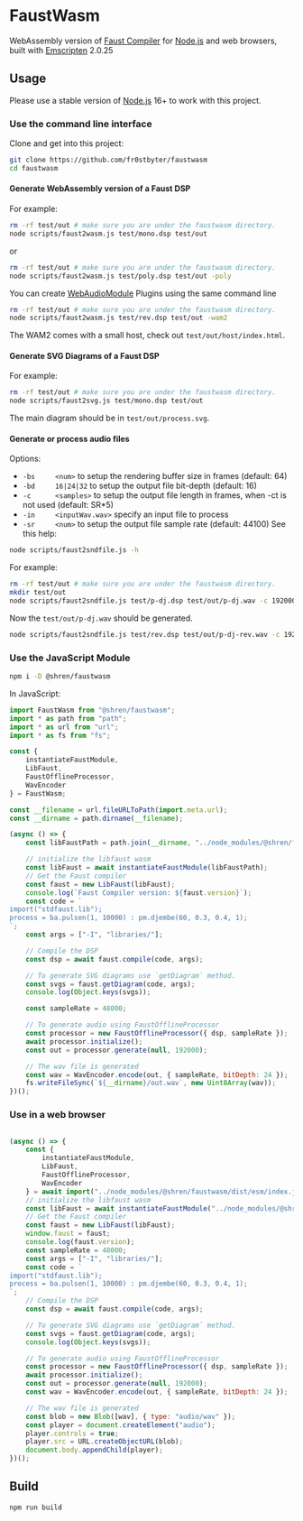 # FaustWasm
WebAssembly version of [Faust Compiler](https://github.com/grame-cncm/faust) for [Node.js](https://nodejs.org) and web browsers, built with [Emscripten](https://emscripten.org/) 2.0.25

## Usage

Please use a stable version of [Node.js](https://nodejs.org) 16+ to work with this project.

### Use the command line interface

Clone and get into this project:
```bash
git clone https://github.com/fr0stbyter/faustwasm
cd faustwasm
```

#### Generate WebAssembly version of a Faust DSP
For example:
```bash
rm -rf test/out # make sure you are under the faustwasm directory.
node scripts/faust2wasm.js test/mono.dsp test/out
```
or
```bash
rm -rf test/out # make sure you are under the faustwasm directory.
node scripts/faust2wasm.js test/poly.dsp test/out -poly
```
You can create [WebAudioModule](https://github.com/webaudiomodules) Plugins using the same command line
```bash
rm -rf test/out # make sure you are under the faustwasm directory.
node scripts/faust2wasm.js test/rev.dsp test/out -wam2
```
The WAM2 comes with a small host, check out `test/out/host/index.html`.

#### Generate SVG Diagrams of a Faust DSP
For example:
```bash
rm -rf test/out # make sure you are under the faustwasm directory.
node scripts/faust2svg.js test/mono.dsp test/out
```
The main diagram should be in `test/out/process.svg`.

#### Generate or process audio files
Options:
- `-bs     <num>` to setup the rendering buffer size in frames (default: 64)
- `-bd     16|24|32` to setup the output file bit-depth (default: 16)
- `-c      <samples>` to setup the output file length in frames, when -ct is not used (default: SR*5)
- `-in     <inputWav.wav>` specify an input file to process
- `-sr     <num>` to setup the output file sample rate (default: 44100)
See this help:

```bash
node scripts/faust2sndfile.js -h
```

For example:
```bash
rm -rf test/out # make sure you are under the faustwasm directory.
mkdir test/out
node scripts/faust2sndfile.js test/p-dj.dsp test/out/p-dj.wav -c 192000 -sr 48000 -bd 24
```
Now the `test/out/p-dj.wav` should be generated.

```bash
node scripts/faust2sndfile.js test/rev.dsp test/out/p-dj-rev.wav -c 192000 -sr 48000 -bd 24 -in test/out/p-dj.wav
```

### Use the JavaScript Module

```bash
npm i -D @shren/faustwasm
```

In JavaScript:
```JavaScript
import FaustWasm from "@shren/faustwasm";
import * as path from "path";
import * as url from "url";
import * as fs from "fs";

const {
    instantiateFaustModule,
    LibFaust,
    FaustOfflineProcessor,
    WavEncoder
} = FaustWasm;

const __filename = url.fileURLToPath(import.meta.url);
const __dirname = path.dirname(__filename);

(async () => {
    const libFaustPath = path.join(__dirname, "../node_modules/@shren/faustwasm/libfaust-wasm/libfaust-wasm.js");

    // initialize the libfaust wasm
    const libFaust = await instantiateFaustModule(libFaustPath);
    // Get the Faust compiler
    const faust = new LibFaust(libFaust);
    console.log(`Faust Compiler version: ${faust.version}`);
    const code = `
import("stdfaust.lib");
process = ba.pulsen(1, 10000) : pm.djembe(60, 0.3, 0.4, 1);
`;
    const args = ["-I", "libraries/"];

    // Compile the DSP
    const dsp = await faust.compile(code, args);

    // To generate SVG diagrams use `getDiagram` method.
    const svgs = faust.getDiagram(code, args);
    console.log(Object.keys(svgs));

    const sampleRate = 48000;

    // To generate audio using FaustOfflineProcessor
    const processor = new FaustOfflineProcessor({ dsp, sampleRate });
    await processor.initialize();
    const out = processor.generate(null, 192000);

    // The wav file is generated
    const wav = WavEncoder.encode(out, { sampleRate, bitDepth: 24 });
    fs.writeFileSync(`${__dirname}/out.wav`, new Uint8Array(wav));
})();
```

### Use in a web browser
```JavaScript

(async () => {
    const {
        instantiateFaustModule,
        LibFaust,
        FaustOfflineProcessor,
        WavEncoder
    } = await import("../node_modules/@shren/faustwasm/dist/esm/index.js");
    // initialize the libfaust wasm
    const libFaust = await instantiateFaustModule("../node_modules/@shren/faustwasm/libfaust-wasm/libfaust-wasm.js");
    // Get the Faust compiler
    const faust = new LibFaust(libFaust);
    window.faust = faust;
    console.log(faust.version);
    const sampleRate = 48000;
    const args = ["-I", "libraries/"];
    const code = `
import("stdfaust.lib");
process = ba.pulsen(1, 10000) : pm.djembe(60, 0.3, 0.4, 1);
`;
    // Compile the DSP
    const dsp = await faust.compile(code, args);

    // To generate SVG diagrams use `getDiagram` method.
    const svgs = faust.getDiagram(code, args);
    console.log(Object.keys(svgs));

    // To generate audio using FaustOfflineProcessor
    const processor = new FaustOfflineProcessor({ dsp, sampleRate });
    await processor.initialize();
    const out = processor.generate(null, 192000);
    const wav = WavEncoder.encode(out, { sampleRate, bitDepth: 24 });

    // The wav file is generated
    const blob = new Blob([wav], { type: "audio/wav" });
    const player = document.createElement("audio");
    player.controls = true;
    player.src = URL.createObjectURL(blob);
    document.body.appendChild(player);
})();
```


## Build

```bash
npm run build
```